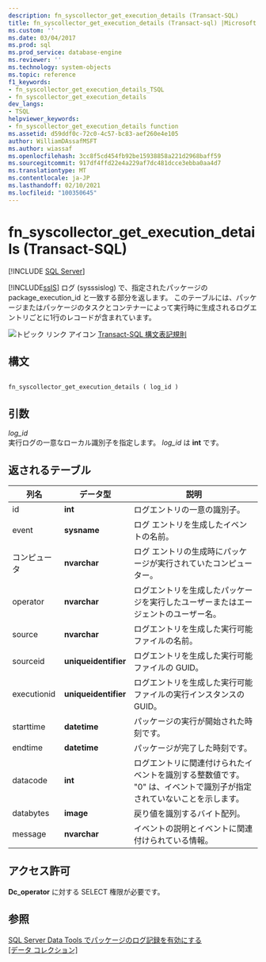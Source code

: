 ```yaml
---
description: fn_syscollector_get_execution_details (Transact-SQL)
title: fn_syscollector_get_execution_details (Transact-sql) |Microsoft Docs
ms.custom: ''
ms.date: 03/04/2017
ms.prod: sql
ms.prod_service: database-engine
ms.reviewer: ''
ms.technology: system-objects
ms.topic: reference
f1_keywords:
- fn_syscollector_get_execution_details_TSQL
- fn_syscollector_get_execution_details
dev_langs:
- TSQL
helpviewer_keywords:
- fn_syscollector_get_execution_details function
ms.assetid: d59ddf0c-72c0-4c57-bc83-aef260e4e105
author: WilliamDAssafMSFT
ms.author: wiassaf
ms.openlocfilehash: 3cc8f5cd454fb92be15938858a221d2968baff59
ms.sourcegitcommit: 917df4ffd22e4a229af7dc481dcce3ebba0aa4d7
ms.translationtype: MT
ms.contentlocale: ja-JP
ms.lasthandoff: 02/10/2021
ms.locfileid: "100350645"
---
```

# <a name="fn_syscollector_get_execution_details-transact-sql"></a>fn_syscollector_get_execution_details (Transact-SQL)
[!INCLUDE [SQL Server](../../includes/applies-to-version/sqlserver.md)]

  [!INCLUDE[ssIS](../../includes/ssis-md.md)] ログ (sysssislog) で、指定されたパッケージの package_execution_id と一致する部分を返します。 このテーブルには、パッケージまたはパッケージのタスクとコンテナーによって実行時に生成されるログエントリごとに1行のレコードが含まれています。  
  
 ![トピック リンク アイコン](../../database-engine/configure-windows/media/topic-link.gif "トピック リンク アイコン") [Transact-SQL 構文表記規則](../../t-sql/language-elements/transact-sql-syntax-conventions-transact-sql.md)  
  
## <a name="syntax"></a>構文  
  
```  
  
fn_syscollector_get_execution_details ( log_id )  
```  
  
## <a name="arguments"></a>引数  
 *log_id*  
 実行ログの一意なローカル識別子を指定します。 *log_id* は **int** です。  
  
## <a name="table-returned"></a>返されるテーブル  
  
|列名|データ型|説明|  
|-----------------|---------------|-----------------|  
|id|**int**|ログエントリの一意の識別子。|  
|event|**sysname**|ログ エントリを生成したイベントの名前。|  
|コンピュータ|**nvarchar**|ログ エントリの生成時にパッケージが実行されていたコンピューター。|  
|operator|**nvarchar**|ログエントリを生成したパッケージを実行したユーザーまたはエージェントのユーザー名。|  
|source|**nvarchar**|ログエントリを生成した実行可能ファイルの名前。|  
|sourceid|**uniqueidentifier**|ログエントリを生成した実行可能ファイルの GUID。|  
|executionid|**uniqueidentifier**|ログエントリを生成した実行可能ファイルの実行インスタンスの GUID。|  
|starttime|**datetime**|パッケージの実行が開始された時刻です。|  
|endtime|**datetime**|パッケージが完了した時刻です。|  
|datacode|**int**|ログエントリに関連付けられたイベントを識別する整数値です。 "0" は、イベントで識別子が指定されていないことを示します。|  
|databytes|**image**|戻り値を識別するバイト配列。|  
|message|**nvarchar**|イベントの説明とイベントに関連付けられている情報。|  
  
## <a name="permissions"></a>アクセス許可  
 **Dc_operator** に対する SELECT 権限が必要です。  
  
## <a name="see-also"></a>参照  
 [SQL Server Data Tools でパッケージのログ記録を有効にする](../../integration-services/performance/integration-services-ssis-logging.md#server_logging)   
 [[データ コレクション]](../../relational-databases/data-collection/data-collection.md)  
  
  
